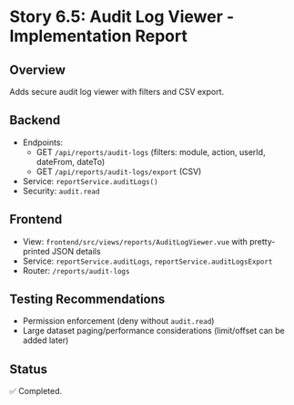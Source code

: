 # Story 6.5: Audit Log Viewer - Implementation Report

## Overview
Adds secure audit log viewer with filters and CSV export.

## Backend
- Endpoints:
  - GET `/api/reports/audit-logs` (filters: module, action, userId, dateFrom, dateTo)
  - GET `/api/reports/audit-logs/export` (CSV)
- Service: `reportService.auditLogs()`
- Security: `audit.read`

## Frontend
- View: `frontend/src/views/reports/AuditLogViewer.vue` with pretty-printed JSON details
- Service: `reportService.auditLogs`, `reportService.auditLogsExport`
- Router: `/reports/audit-logs`

## Testing Recommendations
- Permission enforcement (deny without `audit.read`)
- Large dataset paging/performance considerations (limit/offset can be added later)

## Status
✅ Completed.

